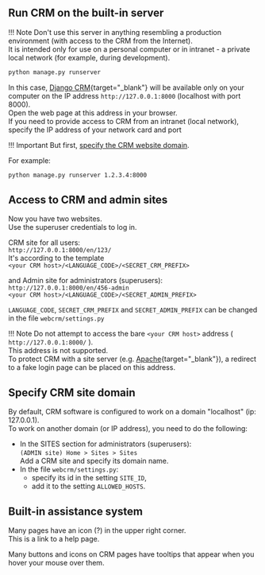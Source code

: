 ## Run CRM on the built-in server

!!! Note
    Don't use this server in anything resembling a production environment (with access to the CRM from the Internet).  
    It is intended only for use on a personal computer or in intranet - a private local network (for example, during development).

``` cmd
python manage.py runserver
```

In this case, [Django CRM](https://docs.djangoproject.com/en/dev/ref/contrib/admin/){target="_blank"} will be available only on your computer on the IP address `http://127.0.0.1:8000` (localhost with port 8000).  
Open the web page at this address in your browser.  
If you need to provide access to CRM from an intranet (local network), specify the IP address of your network card and port  

!!! Important
    But first, [specify the CRM website domain](#specify-crm-site-domain).

For example:

```cmd
python manage.py runserver 1.2.3.4:8000
```

## Access to CRM and admin sites

Now you have two websites.  
Use the superuser credentials to log in.  

CRM site for all users:  
`http://127.0.0.1:8000/en/123/`  
It's according to the template  
`<your CRM host>/<LANGUAGE_CODE>/<SECRET_CRM_PREFIX>`

and Admin site for administrators (superusers):  
`http://127.0.0.1:8000/en/456-admin`  
`<your CRM host>/<LANGUAGE_CODE>/<SECRET_ADMIN_PREFIX>`

`LANGUAGE_CODE`, `SECRET_CRM_PREFIX` and `SECRET_ADMIN_PREFIX`
can be changed in the file `webcrm/settings.py`

!!! Note 
    Do not attempt to access the bare `<your CRM host>` address ( `http://127.0.0.1:8000/` ).  
    This address is not supported.  
    To protect CRM with a site server (e.g. [Apache](https://httpd.apache.org/){target="_blank"}), a redirect to a fake login page can be placed on this address.

## Specify CRM site domain

By default, CRM software is configured to work on a domain "localhost" (ip: 127.0.0.1).  
To work on another domain (or IP address), you need to do the following:  

- In the SITES section for administrators (superusers):  
`(ADMIN site) Home > Sites > Sites`  
Add a CRM site and specify its domain name.
- In the file `webcrm/settings.py`:
  - specify its id in the setting `SITE_ID`,
  - add it to the setting `ALLOWED_HOSTS`.


## Built-in assistance system

Many pages have an icon (?) in the upper right corner.  
This is a link to a help page.

Many buttons and icons on CRM pages have tooltips that appear when you hover your mouse over them.
